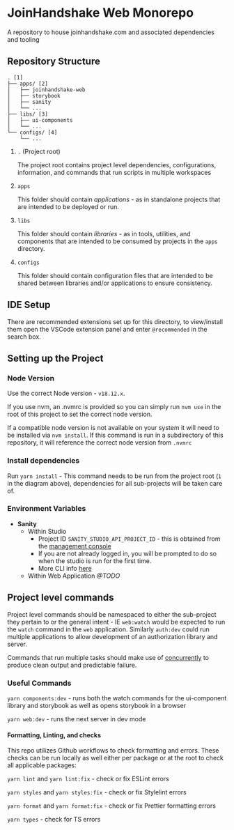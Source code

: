 # JoinHandshake Web Monorepo

A repository to house joinhandshake.com and associated dependencies and tooling

## Repository Structure

```
. [1]
├── apps/ [2]
│   ├── joinhandshake-web
│   ├── storybook
│   ├── sanity
│   └── ...
├── libs/ [3]
│   ├── ui-components
│   └── ...
└── configs/ [4]
    └── ...
```

1. `.` (Project root)

    The project root contains project level dependencies, configurations, information, and commands that run scripts in multiple workspaces

1. `apps`

    This folder should contain _applications_ - as in standalone projects that are intended to be deployed or run.

1. `libs`

    This folder should contain _libraries_ - as in tools, utilities, and components that are intended to be consumed by projects in the `apps` directory.

1. `configs`

    This folder should contain configuration files that are intended to be shared between libraries and/or applications to ensure consistency.

## IDE Setup

There are recommended extensions set up for this directory, to view/install them open the VSCode extension panel and enter `@recommended` in the search box.

## Setting up the Project

### Node Version

Use the correct Node version - `v18.12.x`. 

If you use nvm, an .nvmrc is provided so you can simply run `nvm use` in the root of this project to set the correct node version.

If a compatible node version is not available on your system it will need to be installed via `nvm install`. If this command is run in a subdirectory of this repository, it will reference the correct node version from `.nvmrc`

### Install dependencies 

Run `yarn install` - This command needs to be run from the project root (`1` in the diagram above), dependencies for all sub-projects will be taken care of.


### Environment Variables

- **Sanity**
    - Within Studio
        - Project ID `SANITY_STUDIO_API_PROJECT_ID` - this is obtained from the [management console](https://manage.sanity.io)
        - If you are not already logged in, you will be prompted to do so when the studio is run for the first time.
        - More CLI info [here](https://www.sanity.io/docs/getting-started-with-sanity-cli)
    - Within Web Application _@TODO_

## Project level commands

Project level commands should be namespaced to either the sub-project they pertain to or the general intent - IE `web:watch` would be expected to run the `watch` command in the `web` application. Similarly `auth:dev` could run multiple applications to allow development of an authorization library and server.

Commands that run multiple tasks should make use of [concurrently](https://https://www.npmjs.com/package/concurrently) to produce clean output and predictable failure.

### Useful Commands

`yarn components:dev` - runs both the watch commands for the ui-component library and storybook as well as opens storybook in a browser

`yarn web:dev` - runs the next server in dev mode

#### Formatting, Linting, and checks

This repo utilizes Github workflows to check formatting and errors. These checks can be run locally as well either per package or at the root to check all applicable packages:

`yarn lint` and `yarn lint:fix` - check or fix ESLint errors

`yarn styles` and `yarn styles:fix` - check or fix Stylelint errors

`yarn format` and `yarn format:fix` - check or fix Prettier formatting errors

`yarn types` - check for TS errors
